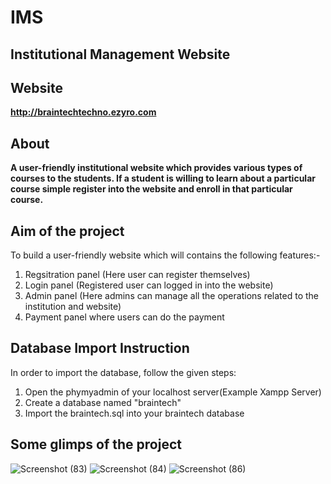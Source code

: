 # IMS
## Institutional Management Website

## Website
**http://braintechtechno.ezyro.com**

## About
**A user-friendly institutional website which provides various types of courses to the students. If a student is willing to learn about a particular course simple register into the website and enroll in that particular course.**

## Aim of the project
To build a user-friendly website which will contains the following features:-
1. Regsitration panel (Here user can register themselves)
2. Login panel (Registered user can logged in into the website)
3. Admin panel (Here admins can manage all the operations related to the institution and website)
4. Payment panel where users can do the payment

## Database Import Instruction
In order to import the database, follow the given steps:
1. Open the phymyadmin of your localhost server(Example Xampp Server)
2. Create a database named "braintech"
3. Import the braintech.sql into your braintech database


## Some glimps of the project
![Screenshot (83)](https://user-images.githubusercontent.com/55202776/120150732-09cf3200-c209-11eb-9d6a-c9b011370175.png)
![Screenshot (84)](https://user-images.githubusercontent.com/55202776/120150820-27040080-c209-11eb-8680-59e3446d433e.png)
![Screenshot (86)](https://user-images.githubusercontent.com/55202776/120150858-308d6880-c209-11eb-9cd4-298315d7214d.png)


